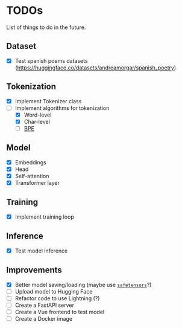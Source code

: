 # TODOs

List of things to do in the future.

## Dataset

- [x] Test spanish poems datasets (<https://huggingface.co/datasets/andreamorgar/spanish_poetry>)

## Tokenization

- [x] Implement Tokenizer class
- [ ] Implement algorithms for tokenization
  - [x] Word-level
  - [x] Char-level
  - [ ] [BPE](https://en.wikipedia.org/wiki/Byte-pair_encoding)

## Model

- [x] Embeddings
- [x] Head
- [x] Self-attention
- [x] Transformer layer

## Training

- [x] Implement training loop

## Inference

- [x] Test model inference

## Improvements

- [x] Better model saving/loading (maybe use [`safetensors`](https://github.com/huggingface/safetensors)?)
- [ ] Upload model to Hugging Face
- [ ] Refactor code to use Lightning (?)
- [ ] Create a FastAPI server
- [ ] Create a Vue frontend to test model
- [ ] Create a Docker image
